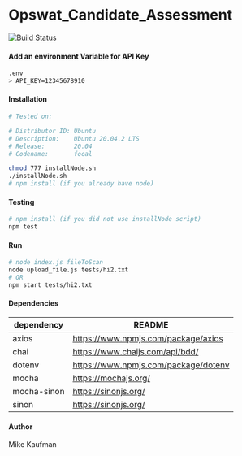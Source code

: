 # Opswat_Candidate_Assessment


[![Build Status](https://www.travis-ci.com/mikeck1/Opswat_Candidate_Assessment.svg?branch=main)](https://www.travis-ci.com/mikeck1/Opswat_Candidate_Assessment)

#### Add an environment Variable for API Key
```bash
.env
> API_KEY=12345678910
```

#### Installation
```bash
# Tested on:

# Distributor ID: Ubuntu
# Description:    Ubuntu 20.04.2 LTS
# Release:        20.04
# Codename:       focal

chmod 777 installNode.sh
./installNode.sh
# npm install (if you already have node)
```

#### Testing
```bash
# npm install (if you did not use installNode script)
npm test
```

#### Run
```bash
# node index.js fileToScan
node upload_file.js tests/hi2.txt 
# OR
npm start tests/hi2.txt 
```

#### Dependencies 

| dependency | README |
| ------ | ------ |
| axios | https://www.npmjs.com/package/axios |
| chai | https://www.chaijs.com/api/bdd/ |
| dotenv | https://www.npmjs.com/package/dotenv |
| mocha | https://mochajs.org/ |
| mocha-sinon | https://sinonjs.org/ |
| sinon | https://sinonjs.org/ |

#### Author
Mike Kaufman
